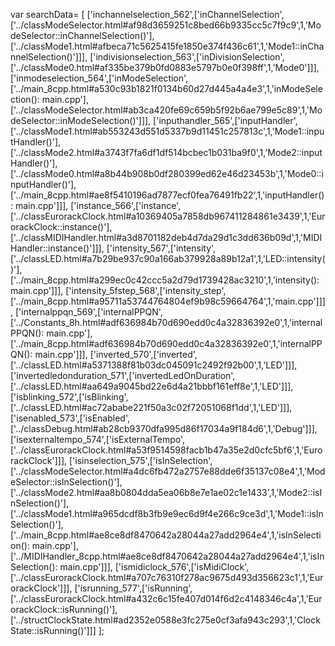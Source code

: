 var searchData= \[
\[\'inchannelselection\_562\',\[\'inChannelSelection\',\[\'../classModeSelector.html\#af98d3659251c8bed66b9335cc5c7f9c9\',1,\'ModeSelector::inChannelSelection()\'\],\[\'../classMode1.html\#afbeca71c5625415fe1850e374f436c61\',1,\'Mode1::inChannelSelection()\'\]\]\],
\[\'indivisionselection\_563\',\[\'inDivisionSelection\',\[\'../classMode0.html\#af335be379b0fd0883e5797b0e0f398ff\',1,\'Mode0\'\]\]\],
\[\'inmodeselection\_564\',\[\'inModeSelection\',\[\'../main\_8cpp.html\#a530c93b1821f0134b60d27d445a4a4e3\',1,\'inModeSelection(): main.cpp\'\],\[\'../classModeSelector.html\#ab3ca420fe69c659b5f92b6ae799e5c89\',1,\'ModeSelector::inModeSelection()\'\]\]\],
\[\'inputhandler\_565\',\[\'inputHandler\',\[\'../classMode1.html\#ab553243d551d5337b9d11451c257813c\',1,\'Mode1::inputHandler()\'\],\[\'../classMode2.html\#a3743f7fa6df1df514bcbec1b031ba9f0\',1,\'Mode2::inputHandler()\'\],\[\'../classMode0.html\#a8b44b908b0df280399ed62e46d23453b\',1,\'Mode0::inputHandler()\'\],\[\'../main\_8cpp.html\#ae8f5410196ad7877ecf0fea76491fb22\',1,\'inputHandler(): main.cpp\'\]\]\],
\[\'instance\_566\',\[\'instance\',\[\'../classEurorackClock.html\#a10369405a7858db967411284861e3439\',1,\'EurorackClock::instance()\'\],\[\'../classMIDIHandler.html\#a3d8701182deb4d7da29d1c3dd636b09d\',1,\'MIDIHandler::instance()\'\]\]\],
\[\'intensity\_567\',\[\'intensity\',\[\'../classLED.html\#a7b29be937c90a166ab379928a89b12a1\',1,\'LED::intensity()\'\],\[\'../main\_8cpp.html\#a299ec0c42ccc5a2d79d1739428ac3210\',1,\'intensity(): main.cpp\'\]\]\],
\[\'intensity\_5fstep\_568\',\[\'intensity\_step\',\[\'../main\_8cpp.html\#a95711a53744764804ef9b98c59664764\',1,\'main.cpp\'\]\]\],
\[\'internalppqn\_569\',\[\'internalPPQN\',\[\'../Constants\_8h.html\#adf636984b70d690edd0c4a32836392e0\',1,\'internalPPQN(): main.cpp\'\],\[\'../main\_8cpp.html\#adf636984b70d690edd0c4a32836392e0\',1,\'internalPPQN(): main.cpp\'\]\]\],
\[\'inverted\_570\',\[\'inverted\',\[\'../classLED.html\#a5371388f81b03dc045091c2492f92b00\',1,\'LED\'\]\]\],
\[\'invertedledonduration\_571\',\[\'invertedLedOnDuration\',\[\'../classLED.html\#aa649a9045bd22e6d4a21bbbf161eff8e\',1,\'LED\'\]\]\],
\[\'isblinking\_572\',\[\'isBlinking\',\[\'../classLED.html\#ac72ababe221f50a3c02f72051068f1dd\',1,\'LED\'\]\]\],
\[\'isenabled\_573\',\[\'isEnabled\',\[\'../classDebug.html\#ab28cb9370dfa995d86f17034a9f184d6\',1,\'Debug\'\]\]\],
\[\'isexternaltempo\_574\',\[\'isExternalTempo\',\[\'../classEurorackClock.html\#a53f9514598facb1b47a35e2d0cfc5bf6\',1,\'EurorackClock\'\]\]\],
\[\'isinselection\_575\',\[\'isInSelection\',\[\'../classModeSelector.html\#a4dc6fb472a2757e88dde6f35137c08e4\',1,\'ModeSelector::isInSelection()\'\],\[\'../classMode2.html\#aa8b0804dda5ea06b8e7e1ae02c1e1433\',1,\'Mode2::isInSelection()\'\],\[\'../classMode1.html\#a965dcdf8b3fb9e9ec6d9f4e266c9ce3d\',1,\'Mode1::isInSelection()\'\],\[\'../main\_8cpp.html\#ae8ce8df8470642a28044a27add2964e4\',1,\'isInSelection(): main.cpp\'\],\[\'../MIDIHandler\_8cpp.html\#ae8ce8df8470642a28044a27add2964e4\',1,\'isInSelection(): main.cpp\'\]\]\],
\[\'ismidiclock\_576\',\[\'isMidiClock\',\[\'../classEurorackClock.html\#a707c76310f278ac9675d493d356623c1\',1,\'EurorackClock\'\]\]\],
\[\'isrunning\_577\',\[\'isRunning\',\[\'../classEurorackClock.html\#a432c6c15fe407d014f6d2c4148346c4a\',1,\'EurorackClock::isRunning()\'\],\[\'../structClockState.html\#ad2352e0588e3fc275e0cf3afa943c293\',1,\'ClockState::isRunning()\'\]\]\]
\];
